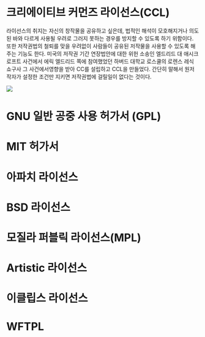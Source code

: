 # 크리에이티브 커먼즈 라이선스\(CCL\)

라이선스의 취지는 자신의 창작물을 공유하고 싶은데, 법적인 해석이 모호해지거나 의도된 바와 다르게 사용될 우려로 그러지 못하는 경우를 방지할 수 있도록 하기 위함이다. 또한 저작권법의 철퇴를 맞을 우려없이 사람들이 공유된 저작물을 사용할 수 있도록 해주는 기능도 한다. 미국의 저작권 기간 연장법안에 대한 위헌 소송인 엘드리드 대 애시크로프트 사건에서 에릭 엘드리드 쪽에 참여했었던 하버드 대학교 로스쿨의 로렌스 레식 쇼구사 그 사건에서영향을 받아 CC를 설립하고 CCL을 만들었다. 간단히 말해서 원저작자가 설정한 조건만 지키면 저작권법에 걸릴일이 없다는 것이다.

![](/assets/CC이미지1.png)

# GNU 일반 공중 사용 허가서 \(GPL\)

# MIT 허가서

# 아파치 라이선스

# BSD 라이선스

# 모질라 퍼블릭 라이선스\(MPL\)

# Artistic 라이선스

# 이클립스 라이선스

# WFTPL





